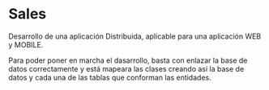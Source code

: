 # Sales
Desarrollo de una aplicación Distribuida, aplicable para una aplicación WEB y MOBILE.

Para poder poner en marcha el dasarrollo, basta con enlazar la base de datos correctamente y está mapeara las clases creando así la base de datos y cada una de las tablas que conforman las entidades.
